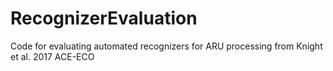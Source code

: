 # RecognizerEvaluation
Code for evaluating automated recognizers for ARU processing from Knight et al. 2017 ACE-ECO

